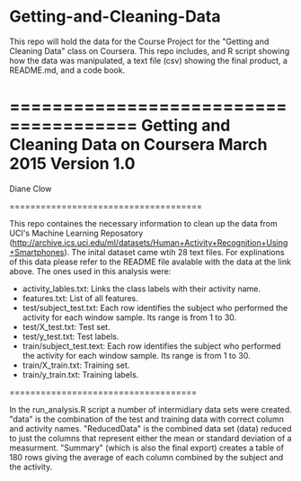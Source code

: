 # Getting-and-Cleaning-Data
This repo will hold the data for the Course Project for the "Getting and Cleaning Data" class on Coursera.  This repo includes, and R script showing how the data was manipulated, a text file (csv) showing the final product, a README.md, and a code book.

======================================
Getting and Cleaning Data on Coursera March 2015
Version 1.0
======================================
Diane Clow

=====================================

This repo containes the necessary information to clean up the data from UCI's Machine Learning Reposatory (http://archive.ics.uci.edu/ml/datasets/Human+Activity+Recognition+Using+Smartphones).  The inital dataset came wtih 28 text files.  For explinations of this data please refer to the README file avalable with the data at the link above.  The ones used in this analysis were:
- activity_lables.txt: Links the class labels with their activity name.
- features.txt: List of all features.
- test/subject_test.txt: Each row identifies the subject who performed the activity for each window sample. Its range is from 1 to 30.
- test/X_test.txt: Test set.
- test/y_test.txt: Test labels.
- train/subject_test.text: Each row identifies the subject who performed the activity for each window sample. Its range is from 1 to 30.
- train/X_train.txt: Training set.
- train/y_train.txt: Training labels.

====================================

In the run_analysis.R script a number of intermidiary data sets were created.  "data" is the combination of the test and training data with correct column and activity names.  "ReducedData" is the combined data set (data) reduced to just the columns that represent either the mean or standard deviation of a measurment.  "Summary" (which is also the final export) creates a table of 180 rows giving the average of each column combined by the subject and the activity.